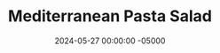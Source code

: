 ---
layout: post
title:  "Mediterranean Pasta Salad"
date:   2024-05-27 00:00:00 -05000
categories: 
- Recipes
- Meatless
permalink: /recipes/mediterranean-pasta-salad
image: /assets/Food/Meatless/Pasta Salad/pasta-salad-cover.jpg
ing: pastasalad-ing
facts: pastasalad-facts
section1: Roasted Peppers
start2: Chickpea pasta
section2: Chickpea Pasta
start3: Chickpeas, drained and rinsed
section3: Rest of Pasta Salad
start4: Apple cider vinegar
section4: Dressing
start5: 
section5: 
Prep: 20
Rest: 
Cook: 20
Source1:  https://www.loveandlemons.com/pasta-salad/#wprm-recipe-container-43201
Source2: 
whisk: https://s.samsungfood.com/rsPQ7
tags: 
- pasta
- chickpea pasta
- banza
- mediterranean
- oil and vinegar
- oil & vinegar
- extra virgin olive oil
- olive oil
- chickpeas
- garbanzo beans
- roasted red peppers
- bell peppers
- peppers
- tomatoes
- grape tomatoes
- cherry tomatoes
- cucumber
- english cucumber
- feta cheese
- crumbled feta
- pine nuts
- spinach
- arugula
- ACV
- apple cider vinegar
- balsamic vinegar
- dijon mustard
- mustard
- garlic
- basil
- thyme
- oregano
- onion
- lemon pepper
- red pepper flakes
Description: Pasta salad is a classic summer BBQ dish, but is normally mayo based, which I'm not a fan of. This has an oil and vinegar dressing that isn't too fatty but full of flavor. The salad ingredients are a great Mediterranean combination of chickpeas, roasted red pepper, pine nuts, and feta cheese. Any other nuts would work besides pine, and arugula can be used in place of spinach. For a protein source, mix in some shredded chicken!  For a very similar dish, see my <a href="mediterranean-potato-salad">Mediterranean Sweet Potato Salad</a>
Instructions: 
- Start with the peppers first, since they'll take the longest.  Preheat your oven to 400F, and line a cookie sheet with parchment paper.  Cut the peppers into long thin strips, and add to the sheet.  Drizzle with oil and add a pinch of salt.  Roast for 20-30 minutes, or until soft and lightly charred.  Alternatively, you can use a (drained and rinsed) jar of roasted red peppers<br><br>

- Meanwhile, prepare your pasta according to instructions.  Drain and rinse, and shock with cold water to stop cooking.  Optionally, drizzle with just a few drops of EVOO to prevent sticking<br><br>

- As the peppers roast and the pasta boils, prepare the rest of the vegetables.  Drain and rinse your can of chickpeas, and add to a large bowl.  Cut up your tomatoes (small dice), cucumber (thin quarters), and spinach/arugula (rough chop).  1 pint of halved cherry tomatoes would work as well.  Crumble in the feta cheese<br><br>

- In a small dry pan over medium heat, add the pine nuts and lightly toast for about 3 minutes, until fragrant and lightly browned.  Add to the bowl<br><br>

- Finally, in a large glass, prepare the dressing.  Pour in the apple cider vinegar, lemon juice, extra virgin olive oil, balsamic vinegar, Dijon mustard, and minced garlic.  Add in your spices (basil, thyme, oregano, garlic, onion, lemon pepper, and red pepper flakes).  Stir with a spoon<br><br>

- Pour the dressing over your salad, and serve either cold or warm
- <center><img src="/assets/Food/Meatless/Pasta Salad/pasta-salad-6.jpg" alt="" class="instruction-image"></center>
---